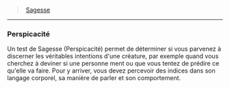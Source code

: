 ﻿> [Sagesse](hd_abilities_wisdom.md)

---

### Perspicacité

Un test de Sagesse (Perspicacité) permet de déterminer si vous parvenez à discerner les véritables intentions d'une créature, par exemple quand vous cherchez à deviner si une personne ment ou que vous tentez de prédire ce qu'elle va faire. Pour y arriver, vous devez percevoir des indices dans son langage corporel, sa manière de parler et son comportement.

